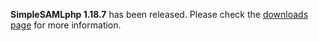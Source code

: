 **SimpleSAMLphp 1.18.7** has been released. Please check the [downloads page](/download) for more
 information.

